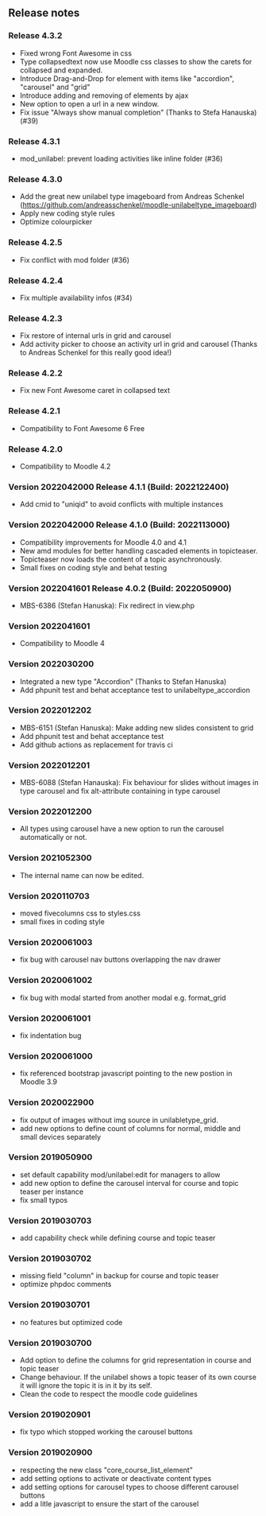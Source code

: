 ## Release notes

### Release 4.3.2
* Fixed wrong Font Awesome in css
* Type collapsedtext now use Moodle css classes to show the carets for collapsed and expanded.
* Introduce Drag-and-Drop for element with items like "accordion", "carousel" and "grid"
* Introduce adding and removing of elements by ajax
* New option to open a url in a new window.
* Fix issue "Always show manual completion" (Thanks to Stefa Hanauska) (#39)

### Release 4.3.1
* mod_unilabel: prevent loading activities like inline folder (#36)

### Release 4.3.0
* Add the great new unilabel type imageboard from Andreas Schenkel (https://github.com/andreasschenkel/moodle-unilabeltype_imageboard)
* Apply new coding style rules
* Optimize colourpicker

### Release 4.2.5
* Fix conflict with mod folder (#36)

### Release 4.2.4
* Fix multiple availability infos (#34)

### Release 4.2.3
* Fix restore of internal urls in grid and carousel
* Add activity picker to choose an activity url in grid and carousel (Thanks to Andreas Schenkel for this really good idea!)

### Release 4.2.2
* Fix new Font Awesome caret in collapsed text

### Release 4.2.1
* Compatibility to Font Awesome 6 Free

### Release 4.2.0
* Compatibility to Moodle 4.2

### Version 2022042000 Release 4.1.1 (Build: 2022122400)
* Add cmid to "uniqid" to avoid conflicts with multiple instances

### Version 2022042000 Release 4.1.0 (Build: 2022113000)
* Compatibility improvements for Moodle 4.0 and 4.1
* New amd modules for better handling cascaded elements in topicteaser.
* Topicteaser now loads the content of a topic asynchronously.
* Small fixes on coding style and behat testing

### Version 2022041601 Release 4.0.2 (Build: 2022050900)
* MBS-6386 (Stefan Hanuska): Fix redirect in view.php

### Version 2022041601
* Compatibility to Moodle 4

### Version 2022030200
* Integrated a new type "Accordion" (Thanks to Stefan Hanuska)
* Add phpunit test and behat acceptance test to unilabeltype_accordion

### Version 2022012202
* MBS-6151 (Stefan Hanuska): Make adding new slides consistent to grid
* Add phpunit test and behat acceptance test
* Add github actions as replacement for travis ci

### Version 2022012201
* MBS-6088 (Stefan Hanauska): Fix behaviour for slides without images in type carousel and fix alt-attribute containing in type carousel

### Version 2022012200
* All types using carousel have a new option to run the carousel automatically or not.

### Version 2021052300
* The internal name can now be edited.

### Version 2020110703
* moved fivecolumns css to styles.css
* small fixes in coding style

### Version 2020061003
* fix bug with carousel nav buttons overlapping the nav drawer

### Version 2020061002
* fix bug with modal started from another modal e.g. format_grid

### Version 2020061001
* fix indentation bug

### Version 2020061000
* fix referenced bootstrap javascript pointing to the new postion in Moodle 3.9

### Version 2020022900
* fix output of images without img source in unilabletype_grid.
* add new options to define count of columns for normal, middle and small devices separately

### Version 2019050900
* set default capability mod/unilabel:edit for managers to allow
* add new option to define the carousel interval for course and topic teaser per instance
* fix small typos

### Version 2019030703
* add capability check while defining course and topic teaser

### Version 2019030702
* missing field "column" in backup for course and topic teaser
* optimize phpdoc comments

### Version 2019030701
* no features but optimized code

### Version 2019030700
* Add option to define the columns for grid representation in course and topic teaser
* Change behaviour. If the unilabel shows a topic teaser of its own course it will ignore the topic
it is in it by its self.
* Clean the code to respect the moodle code guidelines

### Version 2019020901
* fix typo which stopped working the carousel buttons

### Version 2019020900
* respecting the new class "core_course_list_element"
* add setting options to activate or deactivate content types
* add setting options for carousel types to choose different carousel buttons
* add a litle javascript to ensure the start of the carousel
